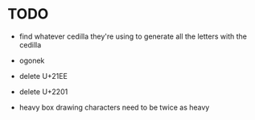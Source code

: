 # TODO

-   find whatever cedilla they're using to generate all the letters
    with the cedilla

-   ogonek

-   delete U+21EE

-   delete U+2201

-   heavy box drawing characters need to be twice as heavy
